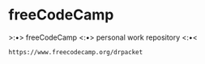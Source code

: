 # freeCodeCamp
&gt;:•> freeCodeCamp &lt;:•> personal work repository &lt;:•&lt;

```https://www.freecodecamp.org/drpacket```
